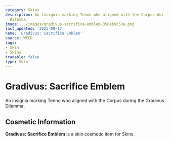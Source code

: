 ```yaml
---
category: Skins
description: An insignia marking Tenno who aligned with the Corpus during the Gradivus
  Dilemma.
image: ../images/gradivus-sacrifice-emblem-350ab9c53a.png
last_updated: '2025-09-17'
name: 'Gradivus: Sacrifice Emblem'
source: WFCD
tags:
- Skin
- Skins
tradable: false
type: Skin
---
```


# Gradivus: Sacrifice Emblem

An insignia marking Tenno who aligned with the Corpus during the Gradivus Dilemma.

## Cosmetic Information

**Gradivus: Sacrifice Emblem** is a skin cosmetic item for Skins.

